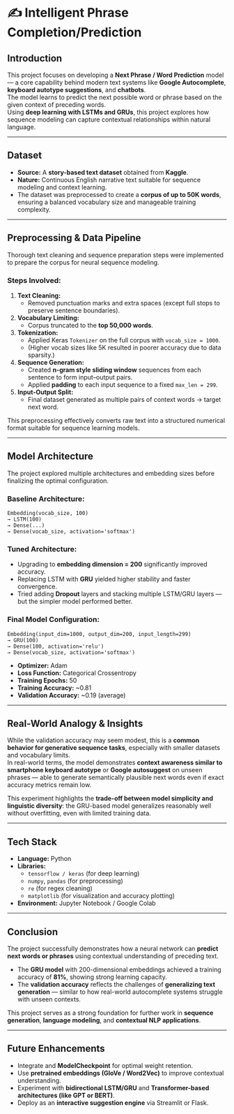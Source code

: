 # ✍️ Intelligent Phrase Completion/Prediction

## Introduction
This project focuses on developing a **Next Phrase / Word Prediction** model — a core capability behind modern text systems like **Google Autocomplete**, **keyboard autotype suggestions**, and **chatbots**.  
The model learns to predict the next possible word or phrase based on the given context of preceding words.  
Using **deep learning with LSTMs and GRUs**, this project explores how sequence modeling can capture contextual relationships within natural language.

---

## Dataset
- **Source:** A **story-based text dataset** obtained from **Kaggle**.  
- **Nature:** Continuous English narrative text suitable for sequence modeling and context learning.  
- The dataset was preprocessed to create a **corpus of up to 50K words**, ensuring a balanced vocabulary size and manageable training complexity.

---

## Preprocessing & Data Pipeline
Thorough text cleaning and sequence preparation steps were implemented to prepare the corpus for neural sequence modeling.

### **Steps Involved:**
1. **Text Cleaning:**
   - Removed punctuation marks and extra spaces (except full stops to preserve sentence boundaries).
2. **Vocabulary Limiting:**
   - Corpus truncated to the **top 50,000 words**.
3. **Tokenization:**
   - Applied Keras `Tokenizer` on the full corpus with `vocab_size = 1000`.
   - (Higher vocab sizes like 5K resulted in poorer accuracy due to data sparsity.)
4. **Sequence Generation:**
   - Created **n-gram style sliding window** sequences from each sentence to form input–output pairs.
   - Applied **padding** to each input sequence to a fixed `max_len = 299`.
5. **Input-Output Split:**
   - Final dataset generated as multiple pairs of context words → target next word.

This preprocessing effectively converts raw text into a structured numerical format suitable for sequence learning models.

---

##  Model Architecture

The project explored multiple architectures and embedding sizes before finalizing the optimal configuration.

### **Baseline Architecture:**
```
Embedding(vocab_size, 100)
→ LSTM(100)
→ Dense(...)
→ Dense(vocab_size, activation='softmax')
```

### **Tuned Architecture:**
- Upgrading to **embedding dimension = 200** significantly improved accuracy.
- Replacing LSTM with **GRU** yielded higher stability and faster convergence.
- Tried adding **Dropout** layers and stacking multiple LSTM/GRU layers — but the simpler model performed better.

### **Final Model Configuration:**
```
Embedding(input_dim=1000, output_dim=200, input_length=299)
→ GRU(100)
→ Dense(100, activation='relu')
→ Dense(vocab_size, activation='softmax')
```

- **Optimizer:** Adam  
- **Loss Function:** Categorical Crossentropy  
- **Training Epochs:** 50  
- **Training Accuracy:** ~0.81  
- **Validation Accuracy:** ~0.19 (average)

---

## Real-World Analogy & Insights
While the validation accuracy may seem modest, this is a **common behavior for generative sequence tasks**, especially with smaller datasets and vocabulary limits.  
In real-world terms, the model demonstrates **context awareness similar to smartphone keyboard autotype** or **Google autosuggest** on unseen phrases — able to generate semantically plausible next words even if exact accuracy metrics remain low.

This experiment highlights the **trade-off between model simplicity and linguistic diversity**: the GRU-based model generalizes reasonably well without overfitting, even with limited training data.

---

## Tech Stack
- **Language:** Python  
- **Libraries:**
  - `tensorflow / keras` (for deep learning)
  - `numpy`, `pandas` (for preprocessing)
  - `re` (for regex cleaning)
  - `matplotlib` (for visualization and accuracy plotting)
- **Environment:** Jupyter Notebook / Google Colab

---

## Conclusion
The project successfully demonstrates how a neural network can **predict next words or phrases** using contextual understanding of preceding text.
- The **GRU model** with 200-dimensional embeddings achieved a training accuracy of **81%**, showing strong learning capacity.
- The **validation accuracy** reflects the challenges of **generalizing text generation** — similar to how real-world autocomplete systems struggle with unseen contexts.

This project serves as a strong foundation for further work in **sequence generation**, **language modeling**, and **contextual NLP applications**.

---

## Future Enhancements
- Integrate and **ModelCheckpoint** for optimal weight retention.
- Use **pretrained embeddings (GloVe / Word2Vec)** to improve contextual understanding.
- Experiment with **bidirectional LSTM/GRU** and **Transformer-based architectures (like GPT or BERT)**.
- Deploy as an **interactive suggestion engine** via Streamlit or Flask.
